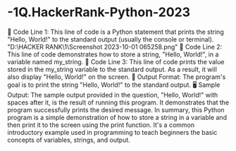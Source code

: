 # -1Q.HackerRank-Python-2023
📝 Code Line 1: This line of code is a Python statement that prints the string "Hello, World!" 
to the standard output (usually the console or terminal).
"D:\HACKER RANK\1\Screenshot 2023-10-01 065258.png"
📝 Code Line 2: This line of code demonstrates how to store a string, 
"Hello, World!", in a variable named my_string.
📝 Code Line 3: This line of code prints the value stored in the my_string variable 
to the standard output. As a result, it will also display "Hello, World!" on the screen.
🎯 Output Format: The program's goal is to print the string "Hello, World!" to the standard output.
🖥️ Sample Output: The sample output provided in the question, "Hello, World!" with spaces after it, is 
the result of running this program. It demonstrates that the program successfully prints the desired message.
In summary, this Python program is a simple demonstration of how to store a string in a variable and then print 
it to the screen using the print function. It's a common introductory example used in programming to teach beginners the basic concepts of variables, strings, and output.
